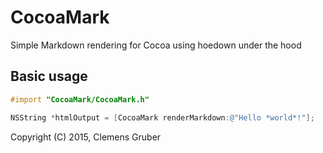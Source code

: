 # CocoaMark
Simple Markdown rendering for Cocoa using hoedown under the hood

## Basic usage

```objective-c
#import "CocoaMark/CocoaMark.h"

NSString *htmlOutput = [CocoaMark renderMarkdown:@"Hello *world*!"];
```


Copyright (C) 2015, Clemens Gruber
